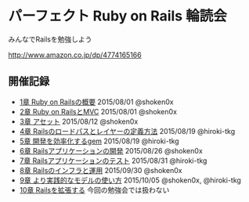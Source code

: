 # パーフェクト Ruby on Rails 輪読会

みんなでRailsを勉強しよう

http://www.amazon.co.jp/dp/4774165166

## 開催記録

- [1章 Ruby on Railsの概要](https://github.com/syokenz/perfect_ruby_on_rails/tree/master/chapter01) 2015/08/01 @shoken0x
- [2章 Ruby on RailsとMVC](https://github.com/syokenz/perfect_ruby_on_rails/tree/master/chapter02) 2015/08/01 @shoken0x
- [3章 アセット](https://github.com/syokenz/perfect_ruby_on_rails/tree/master/chapter03) 2015/08/12 @shoken0x
- [4章 Railsのロードパスとレイヤーの定義方法](https://github.com/syokenz/perfect_ruby_on_rails/tree/master/chapter04) 2015/08/19 @hiroki-tkg
- [5章 開発を効率化するgem](https://github.com/syokenz/perfect_ruby_on_rails/tree/master/chapter05) 2015/08/19 @hiroki-tkg
- [6章 Railsアプリケーションの開発](https://github.com/syokenz/perfect_ruby_on_rails/tree/master/chapter06) 2015/08/26 @shoken0x
- [7章 Railsアプリケーションのテスト](https://github.com/syokenz/perfect_ruby_on_rails/tree/master/chapter07) 2015/08/31 @hiroki-tkg
- [8章 Railsのインフラと運用](https://github.com/syokenz/perfect_ruby_on_rails/tree/master/chapter08) 2015/09/30 @shoken0x
- [9章 より実践的なモデルの使い方](https://github.com/syokenz/perfect_ruby_on_rails/tree/master/chapter09) 2015/10/05 @shoken0x, @hiroki-tkg
- [10章 Railsを拡張する](https://github.com/syokenz/perfect_ruby_on_rails/tree/master/chapter10) 今回の勉強会では扱わない

